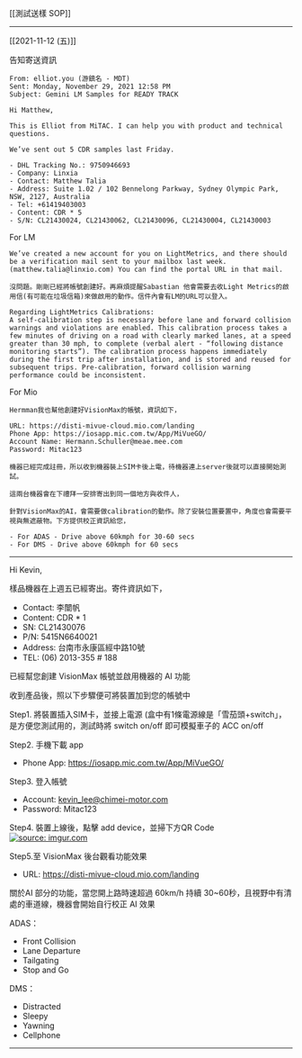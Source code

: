 [[測試送樣 SOP]]

---

[[2021-11-12 (五)]]


告知寄送資訊

```
From: elliot.you (游鎮名 - MDT) 
Sent: Monday, November 29, 2021 12:58 PM
Subject: Gemini LM Samples for READY TRACK

Hi Matthew,

This is Elliot from MiTAC. I can help you with product and technical questions. 

We’ve sent out 5 CDR samples last Friday.

- DHL Tracking No.: 9750946693
- Company: Linxia
- Contact: Matthew Talia
- Address: Suite 1.02 / 102 Bennelong Parkway, Sydney Olympic Park, NSW, 2127, Australia
- Tel: +61419403003
- Content: CDR * 5
- S/N: CL21430024, CL21430062, CL21430096, CL21430004, CL21430003

```

For LM

```
We’ve created a new account for you on LightMetrics, and there should be a verification mail sent to your mailbox last week. (matthew.talia@linxio.com) You can find the portal URL in that mail. 

沒問題。剛剛已經將帳號創建好。再麻煩提醒Sabastian 他會需要去收Light Metrics的啟用信(有可能在垃圾信箱)來做啟用的動作。信件內會有LM的URL可以登入。
```

```
Regarding LightMetrics Calibrations:
A self-calibration step is necessary before lane and forward collision warnings and violations are enabled. This calibration process takes a few minutes of driving on a road with clearly marked lanes, at a speed greater than 30 mph, to complete (verbal alert - “following distance monitoring starts”). The calibration process happens immediately during the first trip after installation, and is stored and reused for subsequent trips. Pre-calibration, forward collision warning performance could be inconsistent.

```

For Mio

```
Hermman我也幫他創建好VisionMax的帳號，資訊如下，

URL: https://disti-mivue-cloud.mio.com/landing
Phone App: https://iosapp.mic.com.tw/App/MiVueGO/
Account Name: Hermann.Schuller@meae.mee.com
Password: Mitac123

機器已經完成註冊，所以收到機器裝上SIM卡後上電，待機器連上server後就可以直接開始測試。

這兩台機器會在下禮拜一安排寄出到同一個地方與收件人，

```

```
針對VisionMax的AI，會需要做calibration的動作。除了安裝位置要置中，角度也會需要平視與無遮蔽物。下方提供校正資訊給您，

- For ADAS - Drive above 60kmph for 30-60 secs 
- For DMS - Drive above 60kmph for 60 secs

```

---


Hi Kevin,

樣品機器在上週五已經寄出。寄件資訊如下，

- Contact: 李闓帆
- Content: CDR * 1
- SN: CL21430076
- P/N: 5415N6640021
- Address: 台南市永康區經中路10號 
- TEL: (06) 2013-355 # 188

已經幫您創建 VisionMax 帳號並啟用機器的 AI 功能

收到產品後，照以下步驟便可將裝置加到您的帳號中

Step1. 將裝置插入SIM卡，並接上電源 (盒中有1條電源線是「雪茄頭+switch」，是方便您測試用的，測試時將 switch on/off 即可模擬車子的 ACC on/off

Step2. 手機下載 app
- Phone App: https://iosapp.mic.com.tw/App/MiVueGO/ 

Step3. 登入帳號
- Account: kevin_lee@chimei-motor.com
- Password: Mitac123

Step4. 裝置上線後，點擊 add device，並掃下方QR Code
<a href="https://imgur.com/X2HvGhY"><img src="https://i.imgur.com/X2HvGhY.png" title="source: imgur.com" /></a> 

Step5.至 VisionMax 後台觀看功能效果
- URL: https://disti-mivue-cloud.mio.com/landing

關於AI 部分的功能，當您開上路時速超過 60km/h 持續 30~60秒，且視野中有清處的車道線，機器會開始自行校正 AI 效果

ADAS：
- Front Collision
- Lane Departure
- Tailgating
- Stop and Go

DMS：
- Distracted
- Sleepy
- Yawning
- Cellphone

---

